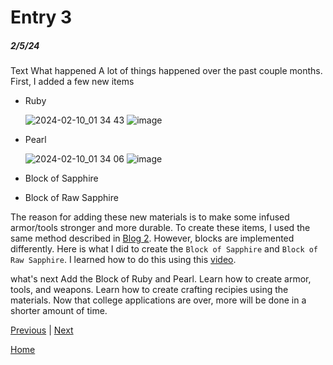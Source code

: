 # Entry 3
##### 2/5/24

Text
What happened
A lot of things happened over the past couple months. First, I added a few new items
- Ruby
  
  ![2024-02-10_01 34 43](https://github.com/aidanc1266/apcsa-freedom-project/assets/145048443/95a90f9b-7f1a-44a1-875d-114ee3cc2003)
  ![image](https://github.com/aidanc1266/apcsa-freedom-project/assets/145048443/3ff96fcb-e932-445a-b325-c3698a721e46)

- Pearl
  
  ![2024-02-10_01 34 06](https://github.com/aidanc1266/apcsa-freedom-project/assets/145048443/402a3ad4-7e1e-4ff9-a213-95ae4f1c80ef)
  ![image](https://github.com/aidanc1266/apcsa-freedom-project/assets/145048443/c898e908-72b2-4711-abde-e2ceed221bba)

- Block of Sapphire
- Block of Raw Sapphire

The reason for adding these new materials is to make some infused armor/tools stronger and more durable.
To create these items, I used the same method described in [Blog 2](https://github.com/aidanc1266/apcsa-freedom-project/blob/main/blog/entry02.md).
However, blocks are implemented differently. Here is what I did to create the `Block of Sapphire` and `Block of Raw Sapphire`. I learned how to do this using this [video](https://www.youtube.com/watch?v=C_VO6tD6Y1g).


what's next
Add the Block of Ruby and Pearl.
Learn how to create armor, tools, and weapons.
Learn how to create crafting recipies using the materials.
Now that college applications are over, more will be done in a shorter amount of time.

[Previous](entry02.md) | [Next](entry04.md)

[Home](../README.md)
